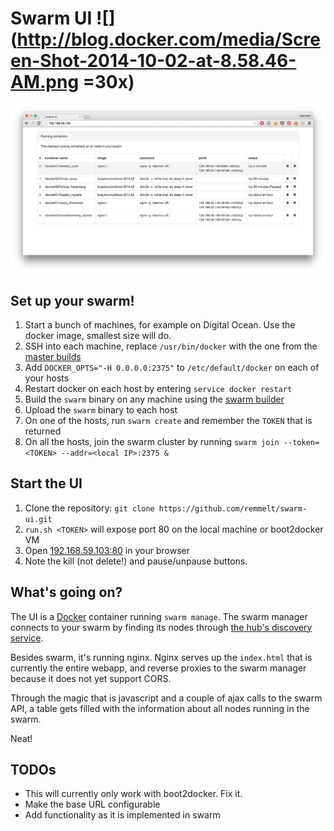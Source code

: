 # Swarm UI ![](http://blog.docker.com/media/Screen-Shot-2014-10-02-at-8.58.46-AM.png =30x)

![](screenshot.png)

## Set up your swarm!
1. Start a bunch of machines, for example on Digital Ocean. Use the docker image, smallest size will do.
2. SSH into each machine, replace `/usr/bin/docker` with the one from the [master builds](https://master.dockerproject.com/linux/amd64/docker-1.3.2-dev)
3. Add `DOCKER_OPTS="-H 0.0.0.0:2375"` to `/etc/default/docker` on each of your hosts
4. Restart docker on each host by entering `service docker restart`
5. Build the `swarm` binary on any machine using the [swarm builder](https://github.com/remmelt/docker-swarm-builder)
6. Upload the `swarm` binary to each host
7. On one of the hosts, run `swarm create` and remember the `TOKEN` that is returned
8. On all the hosts, join the swarm cluster by running `swarm join --token=<TOKEN> --addr=<local IP>:2375 &`

## Start the UI
1. Clone the repository: `git clone https://github.com/remmelt/swarm-ui.git`
2. `run.sh <TOKEN>` will expose port 80 on the local machine or boot2docker VM
3. Open [192.168.59.103:80](http://192.168.59.103/) in your browser
4. Note the kill (not delete!) and pause/unpause buttons.

## What's going on?
The UI is a [Docker](https://www.docker.com/) container running `swarm manage`. The swarm manager connects to your swarm by finding its nodes through  [the hub's discovery service](https://discovery-stage.hub.docker.com/v1/clusters/<TOKEN>).

Besides swarm, it's running nginx. Nginx serves up the `index.html` that is currently the entire webapp, and reverse proxies to the swarm manager because it does not yet support CORS.

Through the magic that is javascript and a couple of ajax calls to the swarm API, a table gets filled with the information about all nodes running in the swarm.

Neat!

## TODOs
- This will currently only work with boot2docker. Fix it.
- Make the base URL configurable
- Add functionality as it is implemented in swarm
